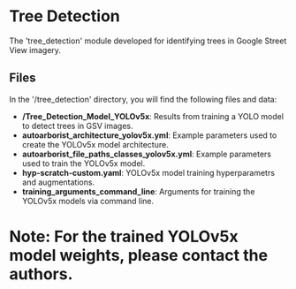 # Tree Detection

The 'tree_detection' module developed for identifying trees in Google Street View imagery.

## Files

In the '/tree_detection' directory, you will find the following files and data:

- **/Tree_Detection_Model_YOLOv5x**: Results from training a YOLO model to detect trees in GSV images.
- **autoarborist_architecture_yolov5x.yml**: Example parameters used to create the YOLOv5x model architecture.
- **autoarborist_file_paths_classes_yolov5x.yml**: Example parameters used to train the YOLOv5x model.
- **hyp-scratch-custom.yaml**: YOLOv5x model training hyperparametrs and augmentations.
- **training_arguments_command_line**: Arguments for training the YOLOv5x models via command line.

# Note: For the trained YOLOv5x model weights, please contact the authors.
